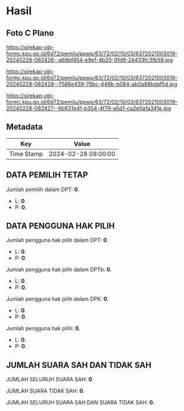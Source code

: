 # Hasil

## Foto C Plano

https://sirekap-obj-formc.kpu.go.id/6d72/pemilu/ppwp/63/72/02/10/03/6372021003019-20240228-082426--a68bf454-e9e1-4b20-91d9-24433fc3fb59.jpg

https://sirekap-obj-formc.kpu.go.id/6d72/pemilu/ppwp/63/72/02/10/03/6372021003019-20240228-082428--7586e439-76bc-446b-b084-ab0a88bdaf5d.jpg

https://sirekap-obj-formc.kpu.go.id/6d72/pemilu/ppwp/63/72/02/10/03/6372021003019-20240228-082427--6b631e41-b354-4f79-a5d1-ca2e0a1a341e.jpg


## Metadata

| Key        | Value               |
| ---------- | ------------------- |
| Time Stamp | 2024-02-28 09:00:00 |


## DATA PEMILIH TETAP

Jumlah pemilih dalam DPT: **0**.
 * L: **0**.
 * P: **0**.

## DATA PENGGUNA HAK PILIH

Jumlah pengguna hak pilih dalam DPT: **0**.
 * L: **0**.
 * P: **0**.

Jumlah pengguna hak pilih dalam DPTb: **0**.
 * L: **0**.
 * P: **0**.

Jumlah pengguna hak pilih dalam DPK: **0**.
 * L: **0**.
 * P: **0**.

Jumlah pengguna hak pilih: **0**.
 * L: **0**.
 * P: **0**.

## JUMLAH SUARA SAH DAN TIDAK SAH

JUMLAH SELURUH SUARA SAH: **0**.

JUMLAH SUARA TIDAK SAH: **0**.

JUMLAH SELURUH SUARA SAH DAN SUARA TIDAK SAH: **0**.


